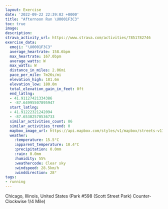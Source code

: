```yaml
---
layout: Exercise
date: '2022-09-22 22:39:02 +0000'
title: "Afternoon Run \U0001F3C3"
toc: true
image:
description:
strava_activity_url: https://www.strava.com/activities/7851782746
exercise_data:
  emoji: "\U0001F3C3"
  average_heartrate: 158.6bpm
  max_heartrate: 167.0bpm
  average_watts: W
  max_watts: W
  distance_in_miles: 2.06mi
  pace_per_mile: 7m26s/mi
  elevation_high: 181.6m
  elevation_low: 180.0m
  total_elevation_gain_in_feet: 0ft
  end_latlng:
  - 41.91127421334386
  - -87.64995507895947
  start_latlng:
  - 41.91222321242094
  - -87.65302570536733
  similar_activities_count: 86
  similar_activities_trend: 0
  mapbox_image_url: https://api.mapbox.com/styles/v1/mapbox/streets-v11/static/path-5+787af2-1.0(e%7Bx~F~k~uOAgBLu%40Zi%40P%7D%40JKf%40ULKJQLi%40CqBCk%40B_AGM%40CZKDuE%3FwCIiDI_B%40eASqAGW%3FSBQHWd%40q%40%40WPULEL%3FRD%5ERNPJZB%7C%40GlABvALp%40PJL%3Fr%40M%5C%3FREHGR_%40HU%3FMGaDEWGK%5DS%5BEk%40D%5DHQJSx%40Bl%40A%60CDVDLPLLBRAh%40Kj%40%3FNINOJU%40OA%5DIaA%3FoAGWU%5DOGI%3F%7D%40FODKDSRMb%40CT%3F%7CA%40x%40B%5CJVFDHB%60%40BZC%7C%40QNIJSBm%40CqCCSO_%40QOWCgADQJ%5Bj%40EVIxD%40FLL%5CJPBN%3FdAO%60%40%5DLUDWEsA%3Fi%40Ee%40IWYWe%40Io%40%40_BCoAQQ%40MBQJIHEVBtBEh%40%3FV%40HJPj%40d%40FJDXMf%40i%40p%40K%5E%3FVNt%40JTBLKhA%3Fd%40Kz%40JBFHBVMdBAv%40),pin-s-s+e5b22e(-87.65136,41.91171),pin-s-f+89ae00(-87.64823000000001,41.91099000000002)/auto/800x800?access_token=pk.eyJ1Ijoiam9zaGJlY2ttYW4iLCJhIjoiY205eWR2aDd1MWZ6djJrbXc4a3M0bWZleiJ9.XiG9OWkNcZk2QzjJbxLB4A
  weather:
    :temperature: 15.5°C
    :apparent_temperature: 10.4°C
    :precipitation: 0.0mm
    :rain: 0.0mm
    :humidity: 55%
    :weathercode: Clear sky
    :windspeed: 28.5km/h
    :winddirection: 28°
tags:
- running
---
```

Chicago, Illinois, United States (Park #598 (Scott Street Park) Counter-Clockwise 1/4 Mile)
